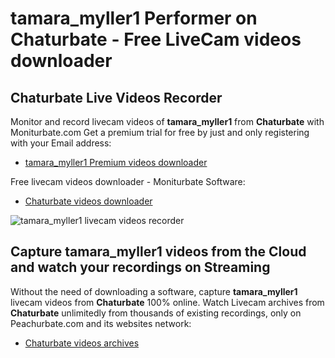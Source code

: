 # tamara_myller1 Performer on Chaturbate - Free LiveCam videos downloader

## Chaturbate Live Videos Recorder

Monitor and record livecam videos of **tamara_myller1** from **Chaturbate** with Moniturbate.com
Get a premium trial for free by just and only registering with your Email address:
* [tamara_myller1 Premium videos downloader](https://moniturbate.com/request-demo-licence-key.html)

Free livecam videos downloader - Moniturbate Software:
* [Chaturbate videos downloader](https://moniturbate.com/moniturbate-download-software.html)

![tamara_myller1 livecam videos recorder](https://peachurnet.com/templates/moniturbate-software.png)


## Capture tamara_myller1 videos from the Cloud and watch your recordings on Streaming

Without the need of downloading a software, capture **tamara_myller1** livecam videos from **Chaturbate** 100% online.
Watch Livecam archives from **Chaturbate** unlimitedly from thousands of existing recordings, only on Peachurbate.com and its websites network:
* [Chaturbate videos archives](https://peachurnet.com/)